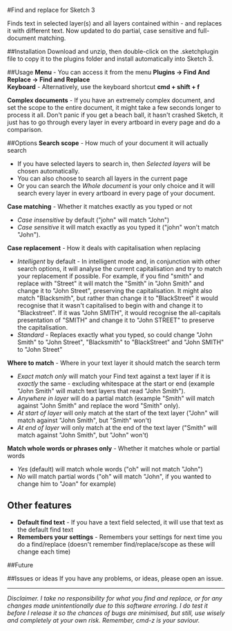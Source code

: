 #Find and replace for Sketch 3

Finds text in selected layer(s) and all layers contained within - and replaces it with different text.  Now updated to do partial, case sensitive and full-document matching.

##Installation
Download and unzip, then double-click on the .sketchplugin file to copy it to the plugins folder and install automatically into Sketch 3. 

##Usage
**Menu** - You can access it from the menu **Plugins -> Find And Replace -> Find and Replace**  
**Keyboard** - Alternatively, use the keyboard shortcut **cmd + shift + f**

**Complex documents** - If you have an extremely complex document, and set the scope to the entire document, it might take a few seconds longer to process it all.  Don't panic if you get a beach ball, it hasn't crashed Sketch, it just has to go through every layer in every artboard in every page and do a comparison.

##Options
**Search scope** - How much of your document it will actually search  
* If you have selected layers to search in, then *Selected layers* will be chosen automatically.
* You can also choose to search all layers in the current page 
* Or you can search the *Whole document* is your only choice and it will search every layer in every artboard in every page of your document.

**Case matching** - Whether it matches exactly as you typed or not
* *Case insensitive* by default ("john" will match "John") 
* *Case sensitive* it will match exactly as you typed it ("john" won't match "John").

**Case replacement** - How it deals with capitalisation when replacing
* *Intelligent* by default - In intelligent mode and, in conjunction with other search options, it will analyse the current capitalisation and try to match your replacement if possible.  For example, if you find "smith" and replace with "Street" it will match the "Smith" in "John Smith" and change it to "John Street", preserving the capitalisation.  It might also match "Blacksmith", but rather than change it to "BlackStreet" it would recognise that it wasn't capitalised to begin with and change it to "Blackstreet".  If it was "John SMITH", it would recognise the all-capitals presentation of "SMITH" and change it to "John STREET" to preserve the capitalisation.
* *Standard* - Replaces exactly what you typed, so could change "John Smith" to "John Street", "Blacksmith" to "BlackStreet" and "John SMITH" to "John Street" 

**Where to match** - Where in your text layer it should match the search term
* *Exact match only* will match your Find text against a text layer if it is *exactly* the same - excluding whitespace at the start or end (example "John Smith" will match text layers that read "John Smith").
* *Anywhere in layer* will do a partial match (example "Smith" will match against "John Smith" and replace the word "Smith" only).
* *At start of layer* will only match at the start of the text layer ("John" will match against "John Smith", but "Smith" won't)
* *At end of layer* will only match at the end of the text layer ("Smith" will match against "John Smith", but "John" won't)

**Match whole words or phrases only** - Whether it matches whole or partial words
* *Yes* (default) will match whole words ("oh" will not match "John")
* *No* will match partial words ("oh" will match "John", if you wanted to change him to "Joan" for example)

## Other features
* **Default find text** - If you have a text field selected, it will use that text as the default find text
* **Remembers your settings** - Remembers your settings for next time you do a find/replace (doesn't remember find/replace/scope as these will change each time)

##Future

##Issues or ideas
If you have any problems, or ideas, please open an issue.
***
*Disclaimer.  I take no responsibility for what you find and replace, or for any changes made unintentionally due to this software erroring.  I do test it before I release it so the chances of bugs are minimised, but still, use wisely and completely at your own risk. Remember, cmd-z is your saviour.*
